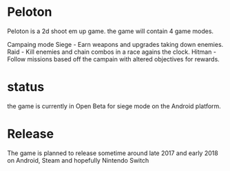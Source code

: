 # Peloton
Peloton is a 2d shoot em up game.
the game will contain 4 game modes.

Campaing mode
Siege - Earn weapons and upgrades taking down enemies.
Raid - Kill enemies and chain combos in a race agains the clock.
Hitman - Follow missions based off the campain with altered objectives for rewards.

# status
the game is currently in Open Beta for siege mode on the Android platform.

# Release
The game is planned to release sometime around late 2017 and early 2018 on Android, Steam and hopefully Nintendo Switch
